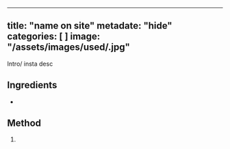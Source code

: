 
---
title:  "name on site"
metadate: "hide"
categories: [ ]
image: "/assets/images/used/.jpg"
---

Intro/ insta desc 

## Ingredients

- 

## Method

1. 

